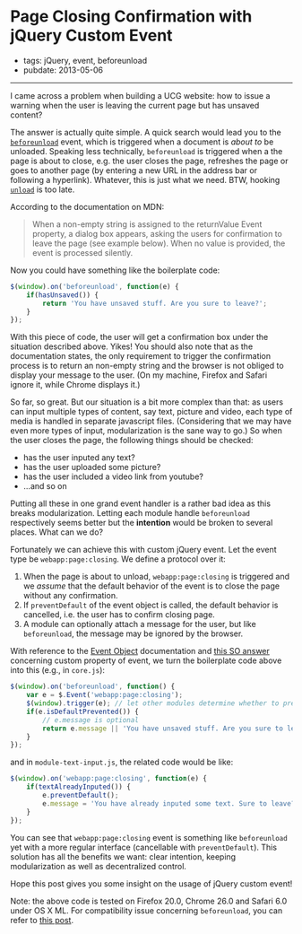 # Page Closing Confirmation with jQuery Custom Event

- tags: jQuery, event, beforeunload
- pubdate: 2013-05-06

---

I came across a problem when building a UCG website: how to issue a warning when the user is leaving the current page but has unsaved content?

The answer is actually quite simple. A quick search would lead you to the [`beforeunload`][mdn-beforeunload] event, which is triggered when a document is *about to* be unloaded. Speaking less technically, `beforeunload` is triggered when a the page is about to close, e.g. the user closes the page, refreshes the page or goes to another page (by entering a new URL in the address bar or following a hyperlink). Whatever, this is just what we need. BTW, hooking [`unload`][mdn-unload] is too late.

[mdn-beforeunload]: https://developer.mozilla.org/en-US/docs/DOM/Mozilla_event_reference/beforeunload
[mdn-unload]: https://developer.mozilla.org/en-US/docs/DOM/Mozilla_event_reference/unload

According to the documentation on MDN:

> When a non-empty string is assigned to the returnValue Event property, a dialog box appears, asking the users for confirmation to leave the page (see example below). When no value is provided, the event is processed silently.

Now you could have something like the boilerplate code:

```javascript
$(window).on('beforeunload', function(e) {
    if(hasUnsaved()) {
        return 'You have unsaved stuff. Are you sure to leave?';
    }
});
```

With this piece of code, the user will get a confirmation box under the situation described above. Yikes! You should also note that as the documentation states, the only requirement to trigger the confirmation process is to return an non-empty string and the browser is not obliged to display your message to the user. (On my machine, Firefox and Safari ignore it, while Chrome displays it.)

So far, so great. But our situation is a bit more complex than that: as users can input multiple types of content, say text, picture and video, each type of media is handled in separate javascript files. (Considering that we may have even more types of input, modularization is the sane way to go.) So when the user closes the page, the following things should be checked:

* has the user inputed any text?
* has the user uploaded some picture?
* has the user included a video link from youtube?
* …and so on

Putting all these in one grand event handler is a rather bad idea as this breaks modularization. Letting each module handle `beforeunload` respectively seems better but the **intention** would be broken to several places. What can we do?

Fortunately we can achieve this with custom jQuery event. Let the event type be `webapp:page:closing`. We define a protocol over it:

1. When the page is about to unload, `webapp:page:closing` is triggered and we *assume* that the default behavior of the event is to close the page without any confirmation.
2. If `preventDefault` of the event object is called, the default behavior is cancelled, i.e. the user has to confirm closing page.
3. A module can optionally attach a message for the user, but like `beforeunload`, the message may be ignored by the browser.

With reference to the [Event Object][jquery-event-object] documentation and [this SO answer][so-event-custom-value] concerning custom property of event, we turn the boilerplate code above into this (e.g., in `core.js`):

[jquery-event-object]: http://api.jquery.com/category/events/event-object/
[so-event-custom-value]: http://stackoverflow.com/a/11077126/1240620

```javascript
$(window).on('beforeunload', function() {
    var e = $.Event('webapp:page:closing');
    $(window).trigger(e); // let other modules determine whether to prevent closing
    if(e.isDefaultPrevented()) {
        // e.message is optional
        return e.message || 'You have unsaved stuff. Are you sure to leave?';
    }
});
```

and in `module-text-input.js`, the related code would be like:

```javascript
$(window).on('webapp:page:closing', function(e) {
    if(textAlreadyInputed()) {
        e.preventDefault();
        e.message = 'You have already inputed some text. Sure to leave?';
    }
});
```

You can see that `webapp:page:closing` event is something like `beforeunload` yet with a more regular interface (cancellable with `preventDefault`). This solution has all the benefits we want: clear intention, keeping modularization as well as decentralized control.

Hope this post gives you some insight on the usage of jQuery custom event!

Note: the above code is tested on Firefox 20.0, Chrome 26.0 and Safari 6.0 under OS X ML. For compatibility issue concerning `beforeunload`, you can refer to [this post][beforeunload-compatibility].

[beforeunload-compatibility]: http://jonathonhill.net/2011-03-04/catching-the-javascript-beforeunload-event-the-cross-browser-way/
